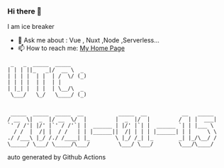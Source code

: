 ### Hi there 👋

I am ice breaker

- 💬 Ask me about : Vue , Nuxt ,Node ,Serverless...
- 📫 How to reach me: [My Home Page](https://icebreaker.top/)

```
 _   _  _____  _____     
| | | ||_   _|/  __ \  _ 
| | | |  | |  | /  \/ (_)
| | | |  | |  | |        
| |_| |  | |  | \__/\  _ 
 \___/   \_/   \____/ (_)
                         
                         
 _____  _____  _____  __           _____  __           __   _____ 
/ __  \|  _  |/ __  \/  |         |  _  |/  |         /  | |  ___|
`' / /'| |/' |`' / /'`| |  ______ | |/' |`| |  ______ `| | |___ \ 
  / /  |  /| |  / /   | | |______||  /| | | | |______| | |     \ \
./ /___\ |_/ /./ /____| |_        \ |_/ /_| |_        _| |_/\__/ /
\_____/ \___/ \_____/\___/         \___/ \___/        \___/\____/
```

auto generated by Github Actions
